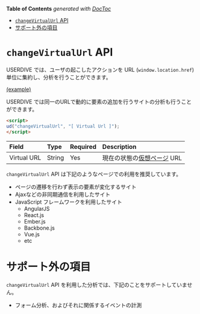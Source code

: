 <!-- START doctoc generated TOC please keep comment here to allow auto update -->
<!-- DON'T EDIT THIS SECTION, INSTEAD RE-RUN doctoc TO UPDATE -->
**Table of Contents**  *generated with [DocToc](https://github.com/thlorenz/doctoc)*

- [`changeVirtualUrl` API](#changevirtualurl-api)
- [サポート外の項目](#%E3%82%B5%E3%83%9D%E3%83%BC%E3%83%88%E5%A4%96%E3%81%AE%E9%A0%85%E7%9B%AE)

<!-- END doctoc generated TOC please keep comment here to allow auto update -->

# `changeVirtualUrl` API

USERDIVE では、ユーザの起こしたアクションを URL (`window.location.href`) 単位に集約し、分析を行うことができます。

[(example)](https://uncovertruth.github.io/examples/t/changevirtualurl.html)

USERDIVE では同一のURLで動的に要素の追加を行うサイトの分析も行うことができます。

```html
<script>
ud("changeVirtualUrl", "[ Virtual Url ]");
</script>
```

| Field       | Type   | Required | Description                                                |
|:------------|:-------|:---------|:-----------------------------------------------------------|
| Virtual URL | String | Yes      | 現在の状態の[仮想ページ](../../../guide/snapshot.html) URL |

`changeVirtualUrl` API は下記のようなページでの利用を推奨しています。

- ページの遷移を行わず表示の要素が変化するサイト
- Ajaxなどの非同期通信を利用したサイト
- JavaScript フレームワークを利用したサイト
    - AngularJS
    - React.js
    - Ember.js
    - Backbone.js
    - Vue.js
    - etc

# サポート外の項目

`changeVirtualUrl` API を利用した分析では、下記のことをサポートしていません。

- フォーム分析、およびそれに関係するイベントの計測
